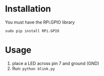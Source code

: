Installation
============
You must have the RPi.GPIO library

    sudo pip install RPi.GPIO

Usage
=====
1. place a LED across pin 7 and ground (GND)
2. Run: `python blink.py`